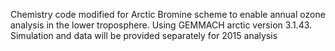 Chemistry code modified for Arctic Bromine scheme to enable annual ozone analysis in the lower troposphere. Using GEMMACH arctic version 3.1.43. Simulation and data will be provided separately for 2015 analysis
